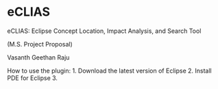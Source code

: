 # eCLIAS
eCLIAS: Eclipse Concept Location, Impact Analysis, and Search Tool

(M.S. Project Proposal)

Vasanth Geethan Raju


How to use the plugin: 
	1. Download the latest version of Eclipse 
	2. Install PDE for Eclipse 
	3. 